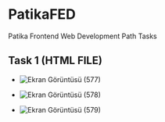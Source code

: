 # PatikaFED

Patika Frontend Web Development Path Tasks

## Task 1 (HTML FILE)

* ![Ekran Görüntüsü (577)](https://user-images.githubusercontent.com/61664198/132039159-3fcfe66c-f297-4ba4-afc6-d31810ed3c63.png)

* ![Ekran Görüntüsü (578)](https://user-images.githubusercontent.com/61664198/132039193-55d0e86a-3f7a-4d41-a6d2-00c50746e6eb.png)

* ![Ekran Görüntüsü (579)](https://user-images.githubusercontent.com/61664198/132039200-02e7a4ef-202e-43a4-a3a3-49e0aafe3ee8.png)
